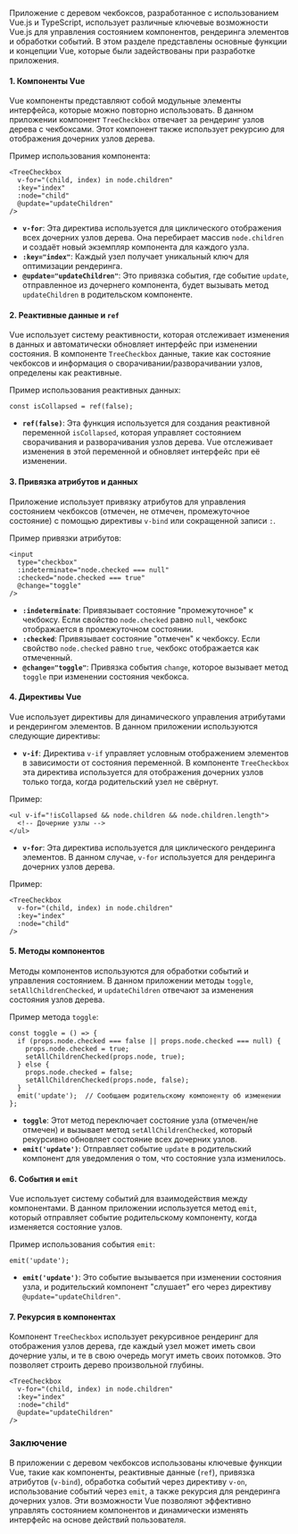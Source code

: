 Приложение с деревом чекбоксов, разработанное с использованием Vue.js и TypeScript, использует различные ключевые возможности Vue.js для управления состоянием компонентов, рендеринга элементов и обработки событий. В этом разделе представлены основные функции и концепции Vue, которые были задействованы при разработке приложения.

#### 1. **Компоненты Vue**

Vue компоненты представляют собой модульные элементы интерфейса, которые можно повторно использовать. В данном приложении компонент `TreeCheckbox` отвечает за рендеринг узлов дерева с чекбоксами. Этот компонент также использует рекурсию для отображения дочерних узлов дерева.

Пример использования компонента:

```TS
<TreeCheckbox
  v-for="(child, index) in node.children"
  :key="index"
  :node="child"
  @update="updateChildren"
/>
```

- **`v-for`**: Эта директива используется для циклического отображения всех дочерних узлов дерева. Она перебирает массив `node.children` и создаёт новый экземпляр компонента для каждого узла.
- **`:key="index"`**: Каждый узел получает уникальный ключ для оптимизации рендеринга.
- **`@update="updateChildren"`**: Это привязка события, где событие `update`, отправленное из дочернего компонента, будет вызывать метод `updateChildren` в родительском компоненте.

#### 2. **Реактивные данные и `ref`**

Vue использует систему реактивности, которая отслеживает изменения в данных и автоматически обновляет интерфейс при изменении состояния. В компоненте `TreeCheckbox` данные, такие как состояние чекбоксов и информация о сворачивании/разворачивании узлов, определены как реактивные.

Пример использования реактивных данных:

```TS
const isCollapsed = ref(false);
```

- **`ref(false)`**: Эта функция используется для создания реактивной переменной `isCollapsed`, которая управляет состоянием сворачивания и разворачивания узлов дерева. Vue отслеживает изменения в этой переменной и обновляет интерфейс при её изменении.

#### 3. **Привязка атрибутов и данных**

Приложение использует привязку атрибутов для управления состоянием чекбоксов (отмечен, не отмечен, промежуточное состояние) с помощью директивы `v-bind` или сокращенной записи `:`.

Пример привязки атрибутов:

```TS
<input
  type="checkbox"
  :indeterminate="node.checked === null"
  :checked="node.checked === true"
  @change="toggle"
/>
```

- **`:indeterminate`**: Привязывает состояние "промежуточное" к чекбоксу. Если свойство `node.checked` равно `null`, чекбокс отображается в промежуточном состоянии.
- **`:checked`**: Привязывает состояние "отмечен" к чекбоксу. Если свойство `node.checked` равно `true`, чекбокс отображается как отмеченный.
- **`@change="toggle"`**: Привязка события `change`, которое вызывает метод `toggle` при изменении состояния чекбокса.

#### 4. **Директивы Vue**

Vue использует директивы для динамического управления атрибутами и рендерингом элементов. В данном приложении используются следующие директивы:

- **`v-if`**: Директива `v-if` управляет условным отображением элементов в зависимости от состояния переменной. В компоненте `TreeCheckbox` эта директива используется для отображения дочерних узлов только тогда, когда родительский узел не свёрнут.

Пример:

```TS
<ul v-if="!isCollapsed && node.children && node.children.length">
  <!-- Дочерние узлы -->
</ul>
```

- **`v-for`**: Эта директива используется для циклического рендеринга элементов. В данном случае, `v-for` используется для рендеринга дочерних узлов дерева.

Пример:

```TS
<TreeCheckbox
  v-for="(child, index) in node.children"
  :key="index"
  :node="child"
/>
```

#### 5. **Методы компонентов**

Методы компонентов используются для обработки событий и управления состоянием. В данном приложении методы `toggle`, `setAllChildrenChecked`, и `updateChildren` отвечают за изменения состояния узлов дерева.

Пример метода `toggle`:

```TS
const toggle = () => {
  if (props.node.checked === false || props.node.checked === null) {
    props.node.checked = true;
    setAllChildrenChecked(props.node, true);
  } else {
    props.node.checked = false;
    setAllChildrenChecked(props.node, false);
  }
  emit('update');  // Сообщаем родительскому компоненту об изменении
};
```

- **`toggle`**: Этот метод переключает состояние узла (отмечен/не отмечен) и вызывает метод `setAllChildrenChecked`, который рекурсивно обновляет состояние всех дочерних узлов.
- **`emit('update')`**: Отправляет событие `update` в родительский компонент для уведомления о том, что состояние узла изменилось.

#### 6. **События и `emit`**

Vue использует систему событий для взаимодействия между компонентами. В данном приложении используется метод `emit`, который отправляет событие родительскому компоненту, когда изменяется состояние узлов.

Пример использования события `emit`:

```TS
emit('update');
```

- **`emit('update')`**: Это событие вызывается при изменении состояния узла, и родительский компонент "слушает" его через директиву `@update="updateChildren"`.

#### 7. **Рекурсия в компонентах**

Компонент `TreeCheckbox` использует рекурсивное рендеринг для отображения узлов дерева, где каждый узел может иметь свои дочерние узлы, и те в свою очередь могут иметь своих потомков. Это позволяет строить дерево произвольной глубины.

```TS
<TreeCheckbox
  v-for="(child, index) in node.children"
  :key="index"
  :node="child"
  @update="updateChildren"
/>
```

### Заключение

В приложении с деревом чекбоксов использованы ключевые функции Vue, такие как компоненты, реактивные данные (`ref`), привязка атрибутов (`v-bind`), обработка событий через директиву `v-on`, использование событий через `emit`, а также рекурсия для рендеринга дочерних узлов. Эти возможности Vue позволяют эффективно управлять состоянием компонентов и динамически изменять интерфейс на основе действий пользователя.